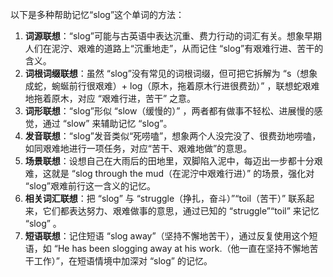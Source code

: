 以下是多种帮助记忆“slog”这个单词的方法：
1. **词源联想**：“slog”可能与古英语中表达沉重、费力行动的词汇有关。想象早期人们在泥泞、艰难的道路上“沉重地走”，从而记住 “slog”有艰难行进、苦干的含义。
2. **词根词缀联想**：虽然 “slog”没有常见的词根词缀，但可把它拆解为 “s（想象成蛇，蜿蜒前行很艰难）+ log（原木，拖着原木行进很费劲）” ，联想蛇艰难地拖着原木，对应 “艰难行进，苦干” 之意。
3. **词形联想**：“slog”形似 “slow（缓慢的）” ，两者都有做事不轻松、进展慢的感觉，通过 “slow” 来辅助记忆 “slog”。 
4. **发音联想**：“slog”发音类似“死唠嗑”，想象两个人没完没了、很费劲地唠嗑，如同艰难地进行一项任务，对应“苦干、艰难地做”的意思。 
5. **场景联想**：设想自己在大雨后的田地里，双脚陷入泥中，每迈出一步都十分艰难，这就是 “slog through the mud（在泥泞中艰难行进）” 的场景，强化对 “slog”艰难前行这一含义的记忆。 
6. **相关词汇联想**：把 “slog” 与 “struggle（挣扎，奋斗）”“toil（苦干）” 联系起来，它们都表达努力、艰难做事的意思，通过已知的 “struggle”“toil” 来记忆 “slog” 。 
7. **短语联想**：记住短语 “slog away”（坚持不懈地苦干），通过反复使用这个短语，如 “He has been slogging away at his work.（他一直在坚持不懈地苦干工作）”，在短语情境中加深对 “slog” 的记忆。 